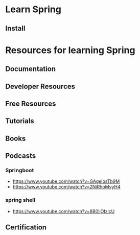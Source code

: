 # Learn Spring

## Install

# Resources for learning Spring
## Documentation

## Developer Resources

## Free Resources

## Tutorials

## Books

## Podcasts
### Springboot
- https://www.youtube.com/watch?v=GAgelbsTb9M
- https://www.youtube.com/watch?v=2NiRhoMvyH4

### spring shell
- https://www.youtube.com/watch?v=8B0IjOIzicU

## Certification


